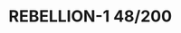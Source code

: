 # REBELLION-1                                                                                                           48/200
